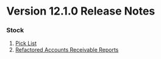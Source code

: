 # Version 12.1.0 Release Notes

### Stock

1. [Pick List](https://tallyzen.com/docs/user/manual/en/stock/pick-list)
2. [Refactored Accounts Receivable Reports](https://tallyzen.com/docs/user/manual/en/accounts/accounting-reports#2-accounting-statements)
